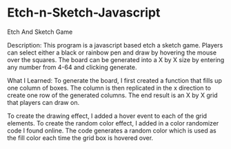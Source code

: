 # Etch-n-Sketch-Javascript
Etch And Sketch Game

Description: 
This program is a javascript based etch a sketch game. Players can select either a black or rainbow pen and draw by hovering the mouse over the squares. The board can be generated into a X by X size by entering any number from 4-64 and clicking generate.

What I Learned: 
To generate the board, I first created a function that fills up one column of boxes. The column is then replicated in the x direction to create one row of the generated columns. The end result is an X by X grid that players can draw on.

To create the drawing effect, I added a hover event to each of the grid elements. To create the random color effect, I added in a color randomizer code I found online. The code generates a random color which is used as the fill color each time the grid box is hovered over.
